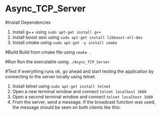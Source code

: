 # Async_TCP_Server


#Install  Dependencies
1. Install g++ using `sudo apt-get install g++`
2. Install boost asio using `sudo apt-get install libboost-all-dev`
3. Install cmake using `sudo apt-get -y install cmake`

#Build
Build from cmake file using `cmake .`

#Run
Run the executable using `./Async_TCP_Server`

#Test
If everything runs ok, go ahead and start testing the application by connecting to the server locally using telnet.
1. Install telnet using `sudo apt-get install telnet`
2. Open a new terminal window and connect `telnet localhost 1080`
3. Open a second terminal window and connect `telnet localhost 1080`
4. From the server, send a message. If the broadcast function was used, the message should be seen on both clients like this:
